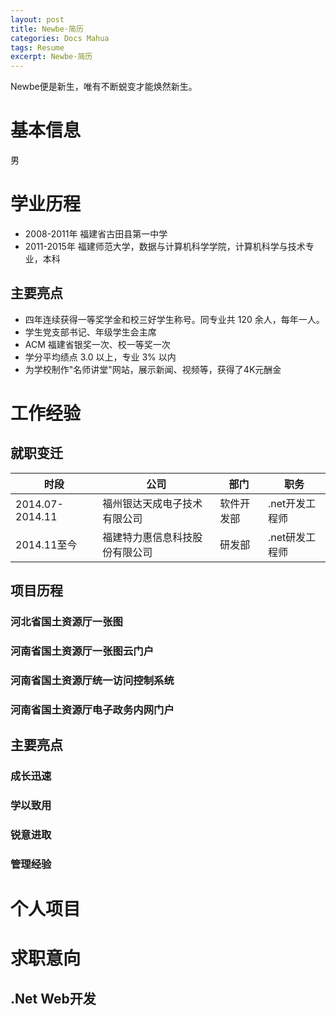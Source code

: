 ```yaml
---
layout: post
title: Newbe·简历
categories: Docs Mahua
tags: Resume
excerpt: Newbe·简历
---
```


Newbe便是新生，唯有不断蜕变才能焕然新生。

# 基本信息

男

# 学业历程

- 2008-2011年 福建省古田县第一中学
- 2011-2015年 福建师范大学，数据与计算机科学学院，计算机科学与技术专业，本科

## 主要亮点

- 四年连续获得一等奖学金和校三好学生称号。同专业共 120 余人，每年一人。
- 学生党支部书记、年级学生会主席
- ACM 福建省银奖一次、校一等奖一次
- 学分平均绩点 3.0 以上，专业 3% 以内
- 为学校制作"名师讲堂"网站，展示新闻、视频等，获得了4K元酬金

# 工作经验

## 就职变迁

时段              | 公司              | 部门    | 职务
--------------- | --------------- | ----- | ---------
2014.07-2014.11 | 福州银达天成电子技术有限公司  | 软件开发部 | .net开发工程师
2014.11至今       | 福建特力惠信息科技股份有限公司 | 研发部   | .net研发工程师

## 项目历程

### 河北省国土资源厅一张图

### 河南省国土资源厅一张图云门户

### 河南省国土资源厅统一访问控制系统

### 河南省国土资源厅电子政务内网门户

## 主要亮点

### 成长迅速

### 学以致用

### 锐意进取

### 管理经验

# 个人项目

# 求职意向

## .Net Web开发
